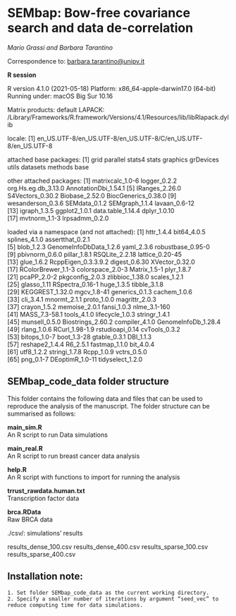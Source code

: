 # SEMbap: Bow-free covariance search and data de-correlation

*Mario Grassi and Barbara Tarantino*

Correspondence to: barbara.tarantino@unipv.it

**R session**

R version 4.1.0 (2021-05-18)
Platform: x86_64-apple-darwin17.0 (64-bit)
Running under: macOS Big Sur 10.16

Matrix products: default
LAPACK: /Library/Frameworks/R.framework/Versions/4.1/Resources/lib/libRlapack.dylib

locale:
[1] en_US.UTF-8/en_US.UTF-8/en_US.UTF-8/C/en_US.UTF-8/en_US.UTF-8

attached base packages:
 [1] grid      parallel  stats4    stats     graphics  grDevices utils     datasets  methods   base     

other attached packages:
 [1] matrixcalc_1.0-6     logger_0.2.2         org.Hs.eg.db_3.13.0  AnnotationDbi_1.54.1
 [5] IRanges_2.26.0       S4Vectors_0.30.2     Biobase_2.52.0       BiocGenerics_0.38.0 
 [9] wesanderson_0.3.6    SEMdata_0.1.2        SEMgraph_1.1.4       lavaan_0.6-12       
[13] igraph_1.3.5         ggplot2_1.0.1        data.table_1.14.4    dplyr_1.0.10        
[17] mvtnorm_1.1-3        lrpsadmm_0.2.0      

loaded via a namespace (and not attached):
 [1] httr_1.4.4             bit64_4.0.5            splines_4.1.0          assertthat_0.2.1      
 [5] blob_1.2.3             GenomeInfoDbData_1.2.6 yaml_2.3.6             robustbase_0.95-0     
 [9] pbivnorm_0.6.0         pillar_1.8.1           RSQLite_2.2.18         lattice_0.20-45       
[13] glue_1.6.2             RcppEigen_0.3.3.9.2    digest_0.6.30          XVector_0.32.0        
[17] RColorBrewer_1.1-3     colorspace_2.0-3       Matrix_1.5-1           plyr_1.8.7            
[21] pcaPP_2.0-2            pkgconfig_2.0.3        zlibbioc_1.38.0        scales_1.2.1          
[25] glasso_1.11            RSpectra_0.16-1        huge_1.3.5             tibble_3.1.8          
[29] KEGGREST_1.32.0        mgcv_1.8-41            generics_0.1.3         cachem_1.0.6          
[33] cli_3.4.1              mnormt_2.1.1           proto_1.0.0            magrittr_2.0.3        
[37] crayon_1.5.2           memoise_2.0.1          fansi_1.0.3            nlme_3.1-160          
[41] MASS_7.3-58.1          tools_4.1.0            lifecycle_1.0.3        stringr_1.4.1         
[45] munsell_0.5.0          Biostrings_2.60.2      compiler_4.1.0         GenomeInfoDb_1.28.4   
[49] rlang_1.0.6            RCurl_1.98-1.9         rstudioapi_0.14        cvTools_0.3.2         
[53] bitops_1.0-7           boot_1.3-28            gtable_0.3.1           DBI_1.1.3             
[57] reshape2_1.4.4         R6_2.5.1               fastmap_1.1.0          bit_4.0.4             
[61] utf8_1.2.2             stringi_1.7.8          Rcpp_1.0.9             vctrs_0.5.0           
[65] png_0.1-7              DEoptimR_1.0-11        tidyselect_1.2.0


## SEMbap_code_data folder structure

This folder contains the following data and files that can be used to reproduce the analysis of the manuscript. The folder structure can be summarised as follows:

 **main_sim.R** <br>
 An R script to run Data simulations

 **main_real.R** <br>
 An R script to run breast cancer data analysis

 **help.R** <br>
 An R script with functions to import for running the analysis

 **trrust_rawdata.human.txt** <br>
 Transcription factor data

 **brca.RData** <br>
 Raw BRCA data

./csv/: simulations’ results

results_dense_100.csv
results_dense_400.csv
results_sparse_100.csv
results_sparse_400.csv


## Installation note:

    1. Set folder SEMbap_code_data as the current working directory.
    2. Specify a smaller number of iterations by argument “seed_vec” to reduce computing time for data simulations. 
